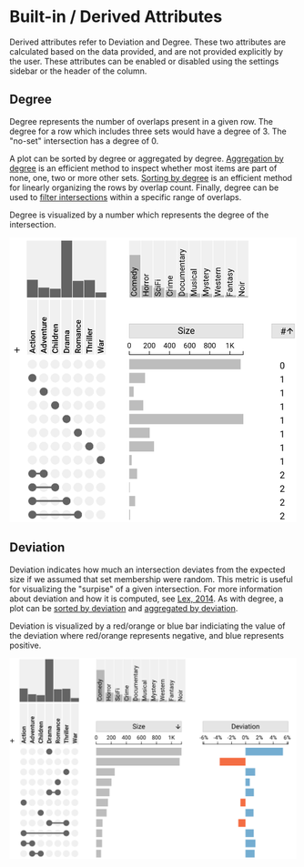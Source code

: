 # Built-in / Derived Attributes

Derived attributes refer to Deviation and Degree. These two attributes are calculated based on the data provided, and are not provided explicitly by the user. These attributes can be enabled or disabled using the settings sidebar or the header of the column.

## Degree

Degree represents the number of overlaps present in a given row. The degree for a row which includes three sets would have a degree of 3. The "no-set" intersection has a degree of 0.

A plot can be sorted by degree or aggregated by degree. [Aggregation by degree](../aggregation#aggregation-by-degree) is an efficient method to inspect whether most items are part of none, one, two or more other sets. [Sorting by degree](../sorting-and-filtering#sort-by-degree) is an efficient method for linearly organizing the rows by overlap count. Finally, degree can be used to [filter intersections](../sorting-and-filtering#filter-by-degree) within a specific range of overlaps.

Degree is visualized by a number which represents the degree of the intersection.

![Movies, sorted by degree](./img/degree-sorted.png)

## Deviation

Deviation indicates how much an intersection deviates from the expected size if we assumed that set membership were random. This metric is useful for visualizing the "surpise" of a given intersection. For more information about deviation and how it is computed, see [Lex, 2014](https://vdl.sci.utah.edu/publications/2014_infovis_upset/). As with degree, a plot can be [sorted by deviation](../sorting-and-filtering#sort-by-deviation) and [aggregated by deviation](../aggregation#aggregation-by-deviation).

Deviation is visualized by a red/orange or blue bar indiciating the value of the deviation where red/orange represents negative, and blue represents positive.

![Movies, with deviation visible](./img/deviation.png)
